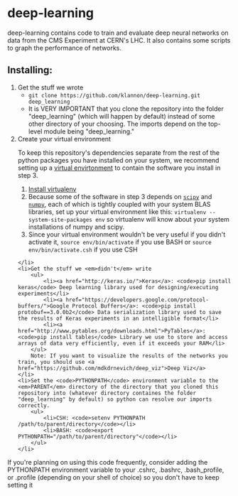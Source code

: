 deep-learning
=============

deep-learning contains code to train and evaluate deep neural networks on data from the CMS Experiment at CERN's LHC.  It also contains some scripts to graph the performance of networks.

Installing:
-----------

<ol>
    <li>Get the stuff we wrote
        <ul>
            <li><code>git clone https://github.com/klannon/deep-learning.git deep_learning</code></li>
            <li>It is VERY IMPORTANT that you clone the repository into the folder "deep_learning" (which will happen by default) instead of some other directory of your choosing.  The imports depend on the top-level module being "deep_learning."</li>
        </ul>
    </li>
    <li>Create your virtual environment
    <p>To keep this repository's dependencies separate from the rest of the python packages you have installed on your system, we recommend setting up a <a href="https://virtualenv.pypa.io/en/latest/">virtual envirtonment</a> to contain the software you install in step 3.</p>
        <ol>
            <li><a href="https://virtualenv.pypa.io/en/latest/installation.html">Install virtualenv</a></li>
            <li>Because some of the software in step 3 depends on <code><a href="https://www.scipy.org/">scipy</a></code> and <code><a href="http://www.numpy.org/">numpy</a></code>, each of which is tightly coupled with your system BLAS libraries, set up your virtual environment like this: <code>virtualenv --system-site-packages env</code> so virtualenv will know about your system installations of numpy and scipy.</li>
            <li>Since your virtual environment wouldn't be very useful if you didn't activate it, <code>source env/bin/activate</code> if you use BASH or <code>source env/bin/activate.csh</code> if you use CSH</li>
        </ol>
        
    </li>
    <li>Get the stuff we <em>didn't</em> write
        <ul>
            <li><a href="http://keras.io/">Keras</a>: <code>pip install keras</code> Deep learning library used for designing/executing experiments</li>
            <li><a href="https://developers.google.com/protocol-buffers/">Google Protocol Buffers</a>: <code>pip install protobuf==3.0.0b2</code> Data serialization library used to save the results of Keras experiments in an intelligible format</li>
            <li><a href="http://www.pytables.org/downloads.html">PyTables</a>: <code>pip install tables</code> Library we use to store and access arrays of data very efficiently, even if it exceeds your RAM</li>
        </ul>
        Note: If you want to visualize the results of the networks you train, you should use <a href="https://github.com/mdkdrnevich/deep_viz">Deep Viz</a>
    </li>
    <li>Set the <code>PYTHONPATH</code> environment variable to the <em>PARENT</em> directory of the directory that you cloned this repository into (whatever directory containes the folder "deep_learning" by default) so python can resolve our imports correctly.
        <ul>
            <li>CSH: <code>setenv PYTHONPATH /path/to/parent/directory</code></li>
            <li>BASH: <code>export PYTHONPATH="/path/to/parent/directory"</code></li>
        </ul>
    </li>
</ol>

If you're planning on using this code frequently, consider adding the PYTHONPATH environment variable to your .cshrc, .bashrc, .bash_profile, or .profile (depending on your shell of choice) so you don't have to keep setting it
